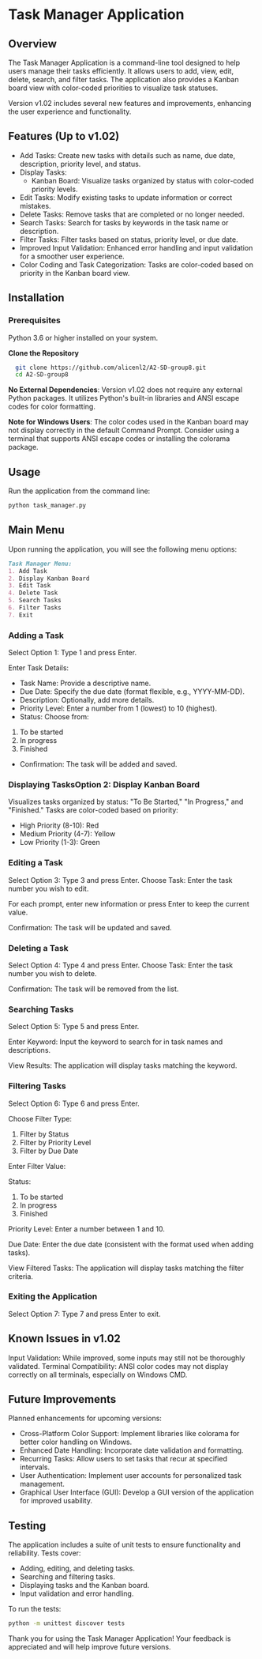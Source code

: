 # Task Manager Application
## Overview
The Task Manager Application is a command-line tool designed to help users manage their tasks efficiently. It allows users to add, view, edit, delete, search, and filter tasks. The application also provides a Kanban board view with color-coded priorities to visualize task statuses.

Version v1.02 includes several new features and improvements, enhancing the user experience and functionality.

## Features (Up to v1.02)
- Add Tasks: Create new tasks with details such as name, due date, description, priority level, and status.
- Display Tasks:
  - Kanban Board: Visualize tasks organized by status with color-coded priority levels.
- Edit Tasks: Modify existing tasks to update information or correct mistakes.
- Delete Tasks: Remove tasks that are completed or no longer needed.
- Search Tasks: Search for tasks by keywords in the task name or description.
- Filter Tasks: Filter tasks based on status, priority level, or due date.
- Improved Input Validation: Enhanced error handling and input validation for a smoother user experience.
- Color Coding and Task Categorization: Tasks are color-coded based on priority in the Kanban board view.

## Installation
### Prerequisites
  Python 3.6 or higher installed on your system.

**Clone the Repository**
```bash
  git clone https://github.com/alicenl2/A2-SD-group8.git
  cd A2-SD-group8
 ```

**No External Dependencies**: Version v1.02 does not require any external Python packages. It utilizes Python's built-in libraries and ANSI escape codes for color formatting.

**Note for Windows Users**: The color codes used in the Kanban board may not display correctly in the default Command Prompt. Consider using a terminal that supports ANSI escape codes or installing the colorama package.

## Usage
Run the application from the command line:

```bash
python task_manager.py
```

## Main Menu
Upon running the application, you will see the following menu options:
```markdown
Task Manager Menu:
1. Add Task
2. Display Kanban Board
3. Edit Task
4. Delete Task
5. Search Tasks
6. Filter Tasks
7. Exit
```
### Adding a Task
Select Option 1: Type 1 and press Enter.

Enter Task Details:
- Task Name: Provide a descriptive name.
- Due Date: Specify the due date (format flexible, e.g., YYYY-MM-DD).
- Description: Optionally, add more details.
- Priority Level: Enter a number from 1 (lowest) to 10 (highest).
- Status: Choose from:
1. To be started
2. In progress 
3. Finished
- Confirmation: The task will be added and saved.

### Displaying TasksOption 2: Display Kanban Board
Visualizes tasks organized by status: "To Be Started," "In Progress," and "Finished."
Tasks are color-coded based on priority:
- High Priority (8-10): Red
- Medium Priority (4-7): Yellow
- Low Priority (1-3): Green

### Editing a Task
Select Option 3: Type 3 and press Enter.
Choose Task: Enter the task number you wish to edit.

For each prompt, enter new information or press Enter to keep the current value.

Confirmation: The task will be updated and saved.

### Deleting a Task
Select Option 4: Type 4 and press Enter.
Choose Task: Enter the task number you wish to delete.

Confirmation: The task will be removed from the list.

### Searching Tasks
Select Option 5: Type 5 and press Enter.

Enter Keyword: Input the keyword to search for in task names and descriptions.

View Results: The application will display tasks matching the keyword.

### Filtering Tasks
Select Option 6: Type 6 and press Enter.

Choose Filter Type:
1. Filter by Status
2. Filter by Priority Level
3. Filter by Due Date

Enter Filter Value:

Status:
1. To be started
2. In progress
3. Finished

Priority Level: Enter a number between 1 and 10.

Due Date: Enter the due date (consistent with the format used when adding tasks).

View Filtered Tasks: The application will display tasks matching the filter criteria.

### Exiting the Application
Select Option 7: Type 7 and press Enter to exit.

## Known Issues in v1.02
Input Validation: While improved, some inputs may still not be thoroughly validated.
Terminal Compatibility: ANSI color codes may not display correctly on all terminals, especially on Windows CMD.

## Future Improvements
Planned enhancements for upcoming versions:

- Cross-Platform Color Support: Implement libraries like colorama for better color handling on Windows.
- Enhanced Date Handling: Incorporate date validation and formatting.
- Recurring Tasks: Allow users to set tasks that recur at specified intervals.
- User Authentication: Implement user accounts for personalized task management.
- Graphical User Interface (GUI): Develop a GUI version of the application for improved usability.

## Testing
The application includes a suite of unit tests to ensure functionality and reliability. Tests cover:

- Adding, editing, and deleting tasks.
- Searching and filtering tasks.
- Displaying tasks and the Kanban board.
- Input validation and error handling.

To run the tests:
```bash
python -m unittest discover tests
```

Thank you for using the Task Manager Application! Your feedback is appreciated and will help improve future versions.